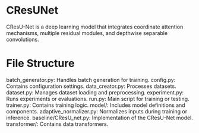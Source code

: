 # CResUNet

CResU-Net is a deep learning model that integrates coordinate attention mechanisms, multiple residual modules, and depthwise separable convolutions. 

# File Structure
batch_generator.py: Handles batch generation for training.
config.py: Contains configuration settings.
data_creator.py: Processes datasets.
dataset.py: Manages dataset loading and preprocessing.
experiment.py: Runs experiments or evaluations.
run.py: Main script for training or testing.
trainer.py: Contains training logic.
model/: Includes model definitions and components.
adaptive_normalizer.py: Normalizes inputs during training or inference.
baseline/CResU_net.py: Implementation of the CResU-Net model.
transformer/: Contains data transformers.
